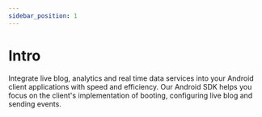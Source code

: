 ```yaml
---
sidebar_position: 1
---
```


# Intro

Integrate live blog, analytics and real time data services into your Android client applications with speed and efficiency. Our Android SDK helps you focus on the client's implementation of booting, configuring live blog and sending events.
